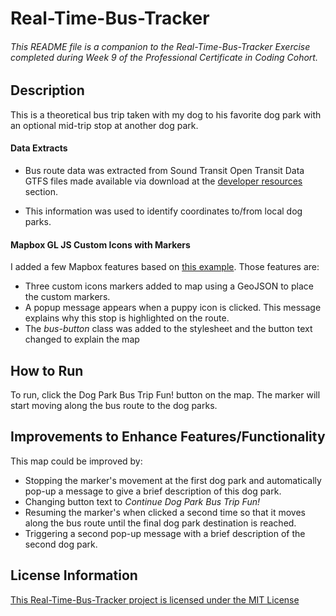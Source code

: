 # Real-Time-Bus-Tracker

###### This README file is a companion to the Real-Time-Bus-Tracker Exercise completed during Week 9 of the Professional Certificate in Coding Cohort. 

## Description
This is a theoretical bus trip taken with my dog to his favorite dog park with an optional mid-trip stop at another dog park. 

#### Data Extracts
* Bus route data was extracted from Sound Transit Open Transit Data GTFS files made available via download at the [developer resources](http://www.soundtransit.org/Developer-resources/Data-downloads) section.

* This information was used to identify coordinates to/from local dog parks. 

#### Mapbox GL JS Custom Icons with Markers
I added a few Mapbox features based on [this example](https://docs.mapbox.com/mapbox-gl-js/example/custom-marker-icons/). Those features are:
* Three custom icons markers added to map using a GeoJSON to place the custom markers. 
* A popup message appears when a puppy icon is clicked. This message explains why this stop is highlighted on the route.
* The *bus-button* class was added to the stylesheet and the button text changed to explain the map 

## How to Run
To run, click the Dog Park Bus Trip Fun! button on the map. The marker will start moving along the bus route to the dog parks.

## Improvements to Enhance Features/Functionality
This map could be improved by:
* Stopping the marker's movement at the first dog park and automatically pop-up a message to give a brief description of this dog park. 
* Changing button text to *Continue Dog Park Bus Trip Fun!* 
* Resuming the marker's when clicked a second time so that it moves along the bus route until the final dog park destination is reached.
* Triggering a second pop-up message with a brief description of the second dog park. 

## License Information
[This Real-Time-Bus-Tracker project is licensed under the MIT License](https://github.com/wkbw/Real-Time-Bus-Tracker#:~:text=Commit%20time-,LICENSE,-Initial%20commit)
